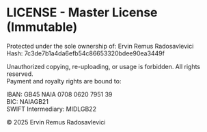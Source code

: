 # LICENSE - Master License (Immutable)

Protected under the sole ownership of: Ervin Remus Radosavlevici  
Hash: 7c3de7b1a4da6efb54c86653320bdee90ea3449f

Unauthorized copying, re-uploading, or usage is forbidden. All rights reserved.  
Payment and royalty rights are bound to:

IBAN: GB45 NAIA 0708 0620 7951 39  
BIC: NAIAGB21  
SWIFT Intermediary: MIDLGB22

© 2025 Ervin Remus Radosavlevici
